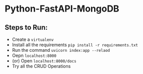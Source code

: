 # Python-FastAPI-MongoDB

## Steps to Run:

- Create a ```virtualenv```
- Install all the requirements
```pip install -r requirements.txt```
- Run the command
```uvicorn index:app --relaod```
- Oepn ```localhost:8000```
- (or) Open ```localhost:8000/docs```
- Try all the CRUD Operations
